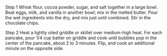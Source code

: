 Step 1
Whisk flour, cocoa powder, sugar, and salt together in a large bowl. Beat eggs, milk, and vanilla in another bowl; mix in the melted butter. Pour the wet ingredients into the dry, and mix just until combined. Stir in the chocolate chips.

Step 2
Heat a lightly oiled griddle or skillet over medium-high heat. For each pancake, pour 1/4 cup batter on griddle and cook until bubbles pop in the center of the pancake, about 2 to 3 minutes. Flip, and cook an additional minute on the opposite side.